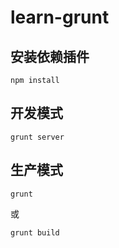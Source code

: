 # learn-grunt
## 安装依赖插件
```
npm install
```
## 开发模式
```
grunt server
```
## 生产模式
```
grunt
```
或
```
grunt build
```
